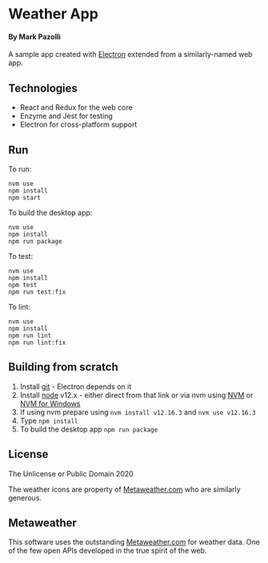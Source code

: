 # Weather App

#### By Mark Pazolli

A sample app created with [Electron](https://www.electronjs.org/) extended from a similarly-named
web app.

## Technologies

* React and Redux for the web core
* Enzyme and Jest for testing
* Electron for cross-platform support

## Run

To run:

```
nvm use
npm install
npm start
```

To build the desktop app:

```
nvm use
npm install
npm run package
```

To test:

```
nvm use
npm install
npm test
npm run test:fix
```

To lint:

```
nvm use
npm install
npm run lint
npm run lint:fix
```

## Building from scratch

1. Install [git](https://git-scm.com/) - Electron depends on it
2. Install [node](https://nodejs.org/en/) v12.x - either direct from that link or via nvm using
  [NVM](https://github.com/nvm-sh/nvm) or [NVM for Windows](https://github.com/coreybutler/nvm-windows)
3. If using nvm prepare using `nvm install v12.16.3` and `nvm use v12.16.3`
4. Type `npm install`
5. To build the desktop app `npm run package`

## License
The Unlicense or Public Domain 2020

The weather icons are property of [Metaweather.com](https://www.metaweather.com/api/) who are
similarly generous.

## Metaweather
This software uses the outstanding [Metaweather.com](https://www.metaweather.com/api/) for
weather data. One of the few open APIs developed in the true spirit of the web.
